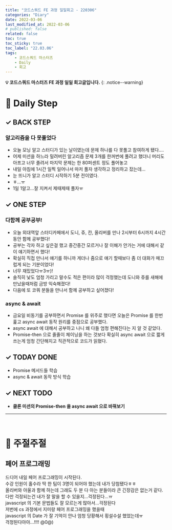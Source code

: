 ```yaml
---
title: "코드스쿼드 FE 과정 일일회고 - 220306"
categories: "Diary"
date: 2022-03-06
last_modified_at: 2022-03-06
# published: false
related: false
toc: true
toc_sticky: true
toc_label: "22.03.06"
tags:
    - 코드스쿼드 마스터즈
    - Daily
    - 회고
---
```

__💡 코드스쿼드 마스터즈 FE 과정 일일 회고글입니다.__
{: .notice--warning}

# __💭 Daily Step__
## __✓ BACK STEP__
### __알고리즘을 다 못풀었다__
- 오늘 모닝 알고 스터디가 있는 날이였는데 문제 하나를 다 못풀고 참여하게 됐다....
- 어제 미션을 하느라 밀려버린 알고리즘 문제 3개를 한꺼번에 풀려고 했더니 머리도 아프고 너무 졸려서 마지막 문제는 한 80퍼센트 정도 풀어놓고  
- 내일 아침에 1시간 일찍 일어나서 마저 풀자 생각하고 정리하고 잤는데...  
- 눈 뜨니가 알고 스터디 시작하기 5분 전이였다.  
- ㅎ...ㅠ
- 1일 1알고...잘 지켜서 제때제때 풀자ㅠ

## __✓ ONE STEP__
### __다함께 공부공부!__
- 오늘 외대역앞 스터디카페에서 도니, 쥬, 칸, 올리버를 만나 2시부터 6시까지 4시간동안 함께 공부했다!
- 공부는 각자 하고 싶은걸 했고 중간중간 모르거나 잘 이해가 안가는 거에 대해서 같이 얘기하면서 했다!
- 확실히 직접 만나서 얘기를 하니까 게더나 줌으로 얘기 할때보다 좀 더 대화가 매끄럽게 되는 기분이었다!
- 너무 재밌었다ㅠ3ㅠ)!
- 솔직히 낯도 엄청 가리고 말수도 적은 편이라 많이 걱정했는데 도니와 쥬를 새해에 만났을때처럼 금방 익숙해졌다!
- 다음에 또 코쿼 분들을 만나서 함께 공부하고 싶어졌다!

### __async & await__
- 금요일 비동기를 공부하면서 Promise 를 위주로 했다면 오늘은 Promise 를 한번 훑고 async await 동작 원리를 중점으로 공부했다.
- async await 에 대해서 공부하고 나니 왜 다들 엄청 편해진다는 지 알 것 같았다.
- Promise-then 으로 줄줄이 체이닝을 하는 것보다 확실히 async await 으로 짧게 쓰는게 엄청 간단해지고 직관적으로 코드가 읽혔다.

## __✓ TODAY DONE__
- Promise 메서드들 학습
- async & await 동작 방식 학습

## __✓ NEXT TODO__
- __클론 미션의 Promise-then 을 async await 으로 바꿔보기__

---
<br>

# __💬 주절주절__
## __페어 프로그래밍__
드디어 내일 페어 프로그래밍이 시작된다.  
수강 인원이 홀수라 딱 한 팀이 3명이 되어야 했는데 내가 당첨됐다ㅎㅎ  
올리버와 아울과 함께 하는데 그래도 두 분 다 아는 분들이라 큰 긴장감은 없는거 같다.  
다만 걱정되는건 내가 잘 말을 할 수 있을지...걱정된다...ㅠ  
javascript 의 기본 문법들도 잘 모르는게 많아서...걱정된다  
저번에 cs 과정에서 지미랑 페어 프로그래밍을 했을때  
javascript 의 Date 가 잘 기억이 안나 엄청 당황해서 횡설수설 했었는데ㅠ  
걱정된다아아...!!!! @0@)  
